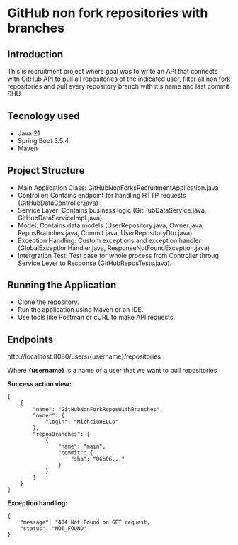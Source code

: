 # GitHub non fork repositories with branches

## Introduction
This is recruitment project where goal was to write an API that connects with GitHub API to pull all repositories of the indicated user, filter all non fork repositories and pull every repository branch with it's name and last commit SHU.

## Tecnology used
- Java 21
- Spring Boot 3.5.4
- Maven

## Project Structure
- Main Application Class: GitHubNonForksRecruitmentApplication.java
- Controller: Contains endpoint for handling HTTP requests (GitHubDataController.java)
- Service Layer: Contains business logic (GitHubDataService.java, GitHubDataServiceImpl.java)
- Model: Contains data models (UserRepository.java, Owner.java, ReposBranches.java, Commit.java, UserRepositoryDto.java)
- Exception Handling: Custom exceptions and exception handler (GlobalExceptionHandler.java, ResponseNotFoundException.java)
- Intergration Test: Test case for whole process from Controller throug Service Leyer to Response (GitHubReposTests.java).

## Running the Application
- Clone the repository.
- Run the application using Maven or an IDE.
- Use tools like Postman or cURL to make API requests.

## Endpoints
http://localhost:8080/users/{username}/repositories

Where **{username}** is a name of a user that we want to pull repositories

**Success action view:**
```
[
    {
        "name": "GitHubNonForkReposWithBranches",
        "owner": {
            "login": "MichciuHELLo"
        },
        "reposBranches": [
            {
                "name": "main",
                "commit": {
                    "sha": "06b06..."
                }
            }
        ]
    }
]
```

**Exception handling:**
```
{
    "message": "404 Not Found on GET request,
    "status": "NOT_FOUND"
}
```
